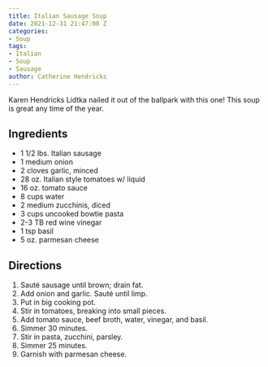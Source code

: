 ```yaml
---
title: Italian Sausage Soup
date: 2021-12-31 21:47:00 Z
categories:
- Soup
tags:
- Italian
- Soup
- Sausage
author: Catherine Hendricks
---
```


Karen Hendricks Lidtka nailed it out of the ballpark with this one! This soup is great any time of the year. 

## Ingredients
* 1 1/2 lbs. Italian sausage
* 1 medium onion
* 2 cloves garlic, minced
* 28 oz. Italian style tomatoes w/ liquid
* 16 oz. tomato sauce
* 8 cups water
* 2 medium zucchinis, diced
* 3 cups uncooked bowtie pasta
* 2-3 TB red wine vinegar
* 1 tsp basil
* 5 oz. parmesan cheese

## Directions
1. Sauté sausage until brown; drain fat.
2. Add onion and garlic. Sauté until limp.
3. Put in big cooking pot. 
4. Stir in tomatoes, breaking into small pieces. 
5. Add tomato sauce, beef broth, water, vinegar, and basil. 
6. Simmer 30 minutes. 
7. Stir in pasta, zucchini, parsley. 
8. Simmer 25 minutes.
9. Garnish with parmesan cheese.

